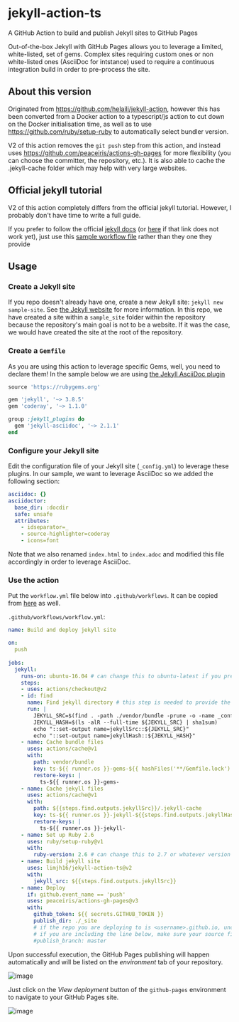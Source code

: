# jekyll-action-ts
A GitHub Action to build and publish Jekyll sites to GitHub Pages

Out-of-the-box Jekyll with GitHub Pages allows you to leverage a limited, white-listed, set of gems. Complex sites requiring custom ones or non white-listed ones (AsciiDoc for intstance) used to require a continuous integration build in order to pre-process the site.

## About this version
Originated from https://github.com/helaili/jekyll-action, however this has been converted from a Docker action to a typescript/js action to cut down on the Docker initialisation time, as well as to use https://github.com/ruby/setup-ruby to automatically select bundler version. 

V2 of this action removes the `git push` step from this action, and instead uses https://github.com/peaceiris/actions-gh-pages for more flexibility (you can choose the committer, the repository, etc.). It is also able to cache the .jekyll-cache folder which may help with very large websites. 

## Official jekyll tutorial
V2 of this action completely differs from the official jekyll tutorial. However, I probably don't have time to write a full guide. 

If you prefer to follow the official [jekyll docs](https://jekyllrb.com/docs/continuous-integration/github-actions/) (or [here](https://deploy-preview-8119--jekyllrb.netlify.app/docs/continuous-integration/github-actions/) if that link does not work yet), just use this [sample workflow file](#use-the-action) rather than they one they provide

## Usage

### Create a Jekyll site
If you repo doesn't already have one, create a new Jekyll site:  `jekyll new sample-site`. See [the Jekyll website](https://jekyllrb.com/) for more information. In this repo, we have created a site within a `sample_site` folder within the repository because the repository's main goal is not to be a website. If it was the case, we would have created the site at the root of the repository.

### Create a `Gemfile`
As you are using this action to leverage specific Gems, well, you need to declare them! In the sample below we are using [the Jekyll AsciiDoc plugin](https://github.com/asciidoctor/jekyll-asciidoc)

```Ruby
source 'https://rubygems.org'

gem 'jekyll', '~> 3.8.5'
gem 'coderay', '~> 1.1.0'

group :jekyll_plugins do
  gem 'jekyll-asciidoc', '~> 2.1.1'
end

```

### Configure your Jekyll site
Edit the configuration file of your Jekyll site (`_config.yml`) to leverage these plugins. In our sample, we want to leverage AsciiDoc so we added the following section:

```yaml
asciidoc: {}
asciidoctor:
  base_dir: :docdir
  safe: unsafe
  attributes:
    - idseparator=_
    - source-highlighter=coderay
    - icons=font
```

Note that we also renamed `index.html` to `index.adoc` and modified this file accordingly in order to leverage AsciiDoc.

### Use the action
Put the `workflow.yml` file below into `.github/workflows`. It can be copied from [here](https://github.com/limjh16/jekyll-action-ts/blob/master/.github/workflows/workflow.yml) as well.

`.github/workflows/workflow.yml`:
```yaml
name: Build and deploy jekyll site

on:
  push
    
jobs:
  jekyll:
    runs-on: ubuntu-16.04 # can change this to ubuntu-latest if you prefer
    steps:
    - uses: actions/checkout@v2
    - id: find
      name: Find jekyll directory # this step is needed to provide the cache directory and cache hash key
      run: |
        JEKYLL_SRC=$(find . -path ./vendor/bundle -prune -o -name _config.yml -exec dirname {} \; | tr -d '\n')
        JEKYLL_HASH=$(ls -alR --full-time ${JEKYLL_SRC} | sha1sum)
        echo "::set-output name=jekyllSrc::${JEKYLL_SRC}"
        echo "::set-output name=jekyllHash::${JEKYLL_HASH}"
    - name: Cache bundle files
      uses: actions/cache@v1
      with:
        path: vendor/bundle
        key: ts-${{ runner.os }}-gems-${{ hashFiles('**/Gemfile.lock') }}
        restore-keys: |
          ts-${{ runner.os }}-gems-
    - name: Cache jekyll files
      uses: actions/cache@v1
      with:
        path: ${{steps.find.outputs.jekyllSrc}}/.jekyll-cache
        key: ts-${{ runner.os }}-jekyll-${{steps.find.outputs.jekyllHash}}
        restore-keys: |
          ts-${{ runner.os }}-jekyll-
    - name: Set up Ruby 2.6
      uses: ruby/setup-ruby@v1
      with:
        ruby-version: 2.6 # can change this to 2.7 or whatever version you prefer
    - name: Build jekyll site
      uses: limjh16/jekyll-action-ts@v2
      with:
        jekyll_src: ${{steps.find.outputs.jekyllSrc}}
    - name: Deploy
      if: github.event_name == 'push'
      uses: peaceiris/actions-gh-pages@v3
      with:
        github_token: ${{ secrets.GITHUB_TOKEN }}
        publish_dir: ./_site
        # if the repo you are deploying to is <username>.github.io, uncomment the line below.
        # if you are including the line below, make sure your source files are NOT in the master branch
        #publish_branch: master
```

Upon successful execution, the GitHub Pages publishing will happen automatically and will be listed on the *_environment_* tab of your repository. 

![image](https://user-images.githubusercontent.com/2787414/51083469-31e29700-171b-11e9-8f10-8c02dd485f83.png)

Just click on the *_View deployment_* button of the `github-pages` environment to navigate to your GitHub Pages site.

![image](https://user-images.githubusercontent.com/2787414/51083411-188d1b00-171a-11e9-9a25-f8b06f33053e.png)
